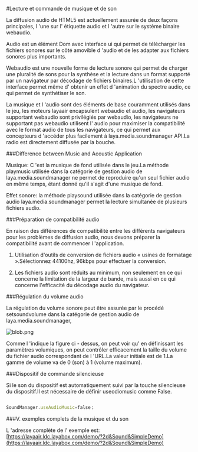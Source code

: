 #Lecture et commande de musique et de son

La diffusion audio de HTML5 est actuellement assurée de deux façons principales, l 'une sur l' étiquette audio et l 'autre sur le système binaire webaudio.

Audio est un élément Dom avec interface ui qui permet de télécharger les fichiers sonores sur le côté amovible d 'audio et de les adapter aux fichiers sonores plus importants.

Webaudio est une nouvelle forme de lecture sonore qui permet de charger une pluralité de sons pour la synthèse et la lecture dans un format supporté par un navigateur par décodage de fichiers binaires.L 'utilisation de cette interface permet même d' obtenir un effet d 'animation du spectre audio, ce qui permet de synthétiser le son.

La musique et l 'audio sont des éléments de base couramment utilisés dans le jeu, les moteurs layaair encapsulent webaudio et audio, les navigateurs supportant webaudio sont privilégiés par webaudio, les navigateurs ne supportant pas webaudio utilisent l' audio pour maximiser la compatibilité avec le format audio de tous les navigateurs, ce qui permet aux concepteurs d 'accéder plus facilement à laya.media.soundmanager API.La radio est directement diffusée par la bouche.

###Difference between Music and Acoustic Application

Musique: C 'est la musique de fond utilisée dans le jeu.La méthode playmusic utilisée dans la catégorie de gestion audio de laya.media.soundmanager ne permet de reproduire qu'un seul fichier audio en même temps, étant donné qu'il s'agit d'une musique de fond.

Effet sonore: la méthode playsound utilisée dans la catégorie de gestion audio laya.media.soundmanager permet la lecture simultanée de plusieurs fichiers audio.

###Préparation de compatibilité audio

En raison des différences de compatibilité entre les différents navigateurs pour les problèmes de diffusion audio, nous devons préparer la compatibilité avant de commencer l 'application.

1) Utilisation d'outils de conversion de fichiers audio « usines de formatage ».Sélectionnez 44100hz, 96kbps pour effectuer la conversion.

2) Les fichiers audio sont réduits au minimum, non seulement en ce qui concerne la limitation de la largeur de bande, mais aussi en ce qui concerne l'efficacité du décodage audio du navigateur.

###Régulation du volume audio

La régulation du volume sonore peut être assurée par le procédé setsoundvolume dans la catégorie de gestion audio de laya.media.soundmanager,

![blob.png](http://old.ldc.layabox.com/uploadfile/image/20170110/1484019651349259.png)

Comme l 'indique la figure ci - dessus, on peut voir qu' en définissant les paramètres volumiques, on peut contrôler efficacement la taille du volume du fichier audio correspondant de l 'URL.La valeur initiale est de 1.La gamme de volume va de 0 (son) à 1 (volume maximum).



###Dispositif de commande silencieuse

Si le son du dispositif est automatiquement suivi par la touche silencieuse du dispositif.Il est nécessaire de définir useodiomusic comme False.


```javascript

SoundManager.useAudioMusic=false；
```




###V. exemples complets de la musique et du son

L 'adresse complète de l' exemple est:[https://layaair.ldc.layabox.com/demo/?2d&Sound&SimpleDemo](https://layaair.ldc.layabox.com/demo/?2d&Sound&SimpleDemo)